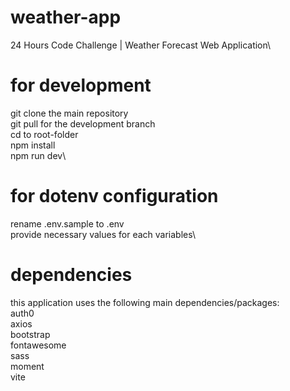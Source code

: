 # weather-app
24 Hours Code Challenge | Weather Forecast Web Application\

# for development
git clone the main repository\
git pull for the development branch\
cd to root-folder\
npm install\
npm run dev\ 


# for dotenv configuration
rename .env.sample to .env\
provide necessary values for each variables\

# dependencies
this application uses the following main dependencies/packages:\
auth0\
axios\
bootstrap\
fontawesome\
sass\
moment\
vite